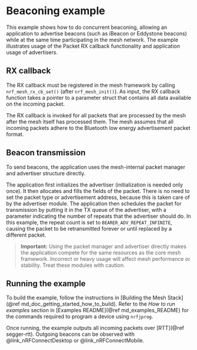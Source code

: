 # Beaconing example

This example shows how to do concurrent beaconing, allowing an application to
advertise beacons (such as iBeacon or Eddystone beacons) while at the same time
participating in the mesh network. The example illustrates usage of the Packet RX
callback functionality and application usage of advertisers.

## RX callback

The RX callback must be registered in the mesh framework by calling
`nrf_mesh_rx_cb_set()` (after `nrf_mesh_init()`). As input, the RX callback
function takes a pointer to a parameter struct that
contains all data available on the incoming packet.

The RX callback is invoked for all packets that are processed by the mesh after the mesh
itself has processed them. The mesh assumes that all incoming packets adhere to the
Bluetooth low energy advertisement packet format.

## Beacon transmission

To send beacons, the application uses the mesh-internal packet manager and
advertiser structure directly.

The application first initializes the advertiser (initialization is needed only once).
It then allocates and fills the fields of the packet. There is no need to set
the packet type or advertisement address, because this is
taken care of by the advertiser module. The application then schedules the packet
for transmission by putting it in the TX queue of the advertiser, with a parameter
indicating the number of repeats that the advertiser should do. In this example,
the repeat count is set to `BEARER_ADV_REPEAT_INFINITE`, causing the packet to
be retransmitted forever or until replaced by a different packet.

> **Important:** Using the packet manager and advertiser directly makes the
> application compete for the same resources as the core mesh framework. Incorrect or
> heavy usage will affect mesh performance or stability. Treat these modules
> with caution.

## Running the example

To build the example, follow the instructions in
[Building the Mesh Stack](@ref md_doc_getting_started_how_to_build). Refer to the *How to run examples*
section in [Examples README](@ref md_examples_README) for the commands required to program a
device using `nrfjprog`.

Once running, the example outputs all incoming packets over [RTT](@ref segger-rtt). Outgoing
beacons can be observed with @link_nRFConnectDesktop<!--https://www.nordicsemi.com/eng/Products/Bluetooth-low-energy/nRF-Connect-for-desktop-->
or @link_nRFConnectMobile<!--https://www.nordicsemi.com/eng/Products/Nordic-mobile-Apps/nRF-Connect-for-Mobile-->.